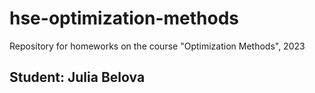 # hse-optimization-methods
Repository for homeworks on the course "Optimization Methods", 2023
## Student: Julia Belova

